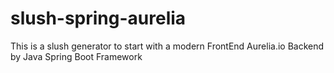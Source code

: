 # slush-spring-aurelia
This is a slush generator to start with a modern FrontEnd Aurelia.io Backend by Java Spring Boot Framework
